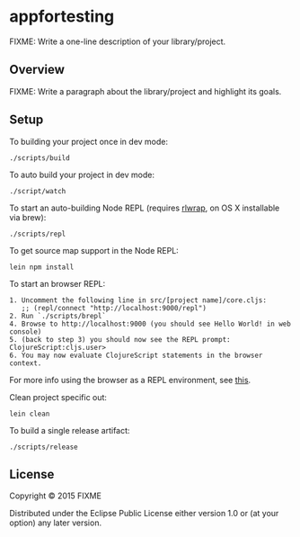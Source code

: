 # appfortesting

FIXME: Write a one-line description of your library/project.

## Overview

FIXME: Write a paragraph about the library/project and highlight its goals.

## Setup

To building your project once in dev mode:

    ./scripts/build

To auto build your project in dev mode:

    ./script/watch

To start an auto-building Node REPL (requires
[rlwrap](http://utopia.knoware.nl/~hlub/uck/rlwrap/), on OS X
installable via brew):

    ./scripts/repl

To get source map support in the Node REPL:

    lein npm install
    
To start an browser REPL:
    
    1. Uncomment the following line in src/[project name]/core.cljs: 
       ;; (repl/connect "http://localhost:9000/repl")
    2. Run `./scripts/brepl`
    4. Browse to http://localhost:9000 (you should see Hello World! in web console)
    5. (back to step 3) you should now see the REPL prompt: ClojureScript:cljs.user> 
    6. You may now evaluate ClojureScript statements in the browser context. 
    
For more info using the browser as a REPL environment, see
[this](https://github.com/clojure/clojurescript/wiki/The-REPL-and-Evaluation-Environments#browser-as-evaluation-environment).
    
Clean project specific out:

    lein clean
     
To build a single release artifact:

    ./scripts/release

## License

Copyright © 2015 FIXME

Distributed under the Eclipse Public License either version 1.0 or (at your option) any later version.
